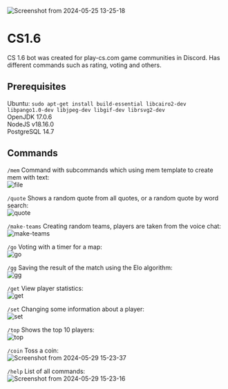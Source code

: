 ![Screenshot from 2024-05-25 13-25-18](https://github.com/mrquaketotheworld/CS1.6/assets/53916002/51ae54c1-79f4-4d7c-8b64-7aaa79ed15f7)

# CS1.6
CS 1.6 bot was created for play-cs.com game communities in Discord. Has different commands such as rating, voting and others.
## Prerequisites
Ubuntu: ```sudo apt-get install build-essential libcairo2-dev libpango1.0-dev libjpeg-dev libgif-dev librsvg2-dev```\
OpenJDK 17.0.6\
NodeJS v18.16.0\
PostgreSQL 14.7
## Commands
`/mem` Command with subcommands which using mem template to create mem with text:\
![file](https://github.com/mrquaketotheworld/CS1.6/assets/53916002/b67fe399-a044-4529-8649-2abad81b7dea)

`/quote` Shows a random quote from all quotes, or a random quote by word search:\
![quote](https://github.com/mrquaketotheworld/CS1.6/assets/53916002/697dee4d-7423-4a9e-a8a5-776aa3d44c24)

`/make-teams` Creating random teams, players are taken from the voice chat:\
![make-teams](https://github.com/mrquaketotheworld/CS1.6/assets/53916002/35aedd3c-56b6-4f1d-a92a-56f7ac910fa7)

`/go` Voting with a timer for a map:\
![go](https://github.com/mrquaketotheworld/CS1.6/assets/53916002/2ea0f1df-b92e-40d8-bc71-758d8acbd0bb)

`/gg` Saving the result of the match using the Elo algorithm:\
![gg](https://github.com/mrquaketotheworld/CS1.6/assets/53916002/ef741745-b08c-474d-8bd7-81c179a3f064)

`/get` View player statistics:\
![get](https://github.com/mrquaketotheworld/CS1.6/assets/53916002/e9edb7cd-f8ff-4c63-bf10-02080d225274)

`/set` Changing some information about a player:\
![set](https://github.com/mrquaketotheworld/CS1.6/assets/53916002/2cf3efa2-bc3f-4a29-bca2-f3af5a9d8fd2)

`/top` Shows the top 10 players:\
![top](https://github.com/mrquaketotheworld/CS1.6/assets/53916002/ba44e150-0885-4bc7-8971-f37c07a5db47)

`/coin` Toss a coin:\
![Screenshot from 2024-05-29 15-23-37](https://github.com/mrquaketotheworld/CS1.6/assets/53916002/075b0590-f182-4a95-947e-fb21e8a2f9b8)

`/help` List of all commands:\
![Screenshot from 2024-05-29 15-23-16](https://github.com/mrquaketotheworld/CS1.6/assets/53916002/d9468bb8-6a72-4429-a5a6-3821db835055)

